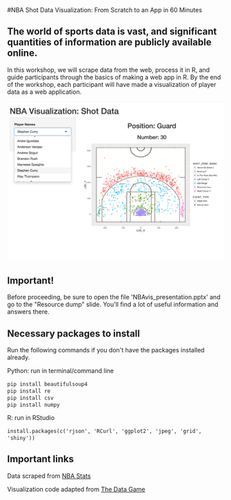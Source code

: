 #NBA Shot Data Visualization: From Scratch to an App in 60 Minutes

## The world of sports data is vast, and significant quantities of information are publicly available online. 
In this workshop, we will scrape data from the web, process it in R, and guide participants through the basics of
making a web app in R. By the end of the workshop, each participant will have made a visualization of player data 
as a web application.

![Image of Final Product](/final_product.png)

## Important!
Before proceeding, be sure to open the file 'NBAvis_presentation.pptx' and go to the "Resource dump" slide. You'll find a lot of useful information and answers there.

## Necessary packages to install
Run the following commands if you don't have the packages installed already.

Python: run in terminal/command line

```
pip install beautifulsoup4
pip install re
pip install csv
pip install numpy
```

R: run in RStudio
```
install.packages(c('rjson', 'RCurl', 'ggplot2', 'jpeg', 'grid', 'shiny'))
```

## Important links
Data scraped from [NBA Stats](http://www.nba.com/warriors/stats)

Visualization code adapted from [The Data Game](http://thedatagame.com.au/2015/09/27/how-to-create-nba-shot-charts-in-r/)
